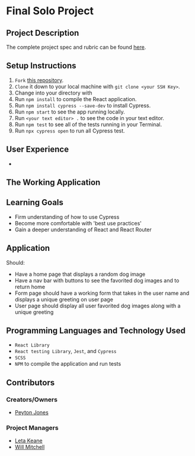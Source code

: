 # Final Solo Project


## Project Description
The complete project spec and rubric can be found [here]().

## Setup Instructions
  1. `Fork` [this repository](https://github.com/peytonjo/dog-generator).
  1. `Clone` it down to your local machine with `git clone <your SSH Key>`.
  1. Change into your directory with 
  1. Run `npm install` to compile the React application.
  1. Run `npm install cypress --save-dev` to install Cypress.
  1. Run `npm start` to see the app running locally.
  1. Run `<your text editor> .` to see the code in your text editor.
  1. Run `npm test` to see all of the tests running in your Terminal.
  1. Run `npx cypress open` to run all Cypress test.

## User Experience
 * 

## The Working Application


## Learning Goals
* Firm understanding of how to use Cypress 
* Become more comfortable with 'best use practices'
* Gain a deeper understanding of React and React Router 

## Application
Should:
* Have a home page that displays a random dog image
* Have a nav bar with buttons to see the favorited dog images and to return home
* Form page should have a working form that takes in the user name and displays a unique greeting on user page
* User page should display all user favorited dog images along with a unique greeting
  
## Programming Languages and Technology Used
* `React Library` 
* `React testing Library`, `Jest`, and `Cypress`
* `SCSS`
* `NPM` to compile the application and run tests

## Contributors
### Creators/Owners
* [Peyton Jones](https://github.com/peytonjo)
### Project Managers
* [Leta Keane](https://github.com/letakeane)
* [Will Mitchell](https://github.com/wvmitchell)

